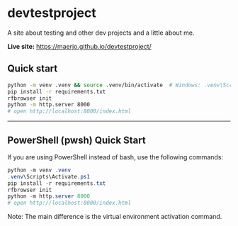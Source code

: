 # devtestproject

A site about testing and other dev projects and a little about me.

**Live site:** <https://maerjo.github.io/devtestproject/>

## Quick start

```bash
python -m venv .venv && source .venv/bin/activate  # Windows: .venv\Scripts\activate
pip install -r requirements.txt
rfbrowser init
python -m http.server 8000
# open http://localhost:8000/index.html
```

---

## PowerShell (pwsh) Quick Start

If you are using PowerShell instead of bash, use the following commands:

```powershell
python -m venv .venv
.venv\Scripts\Activate.ps1
pip install -r requirements.txt
rfbrowser init
python -m http.server 8000
# open http://localhost:8000/index.html
```

Note: The main difference is the virtual environment activation command.
